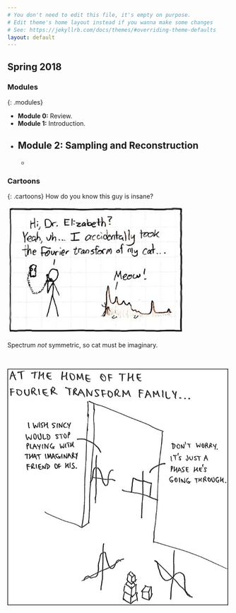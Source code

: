```yaml
---
# You don't need to edit this file, it's empty on purpose.
# Edit theme's home layout instead if you wanna make some changes
# See: https://jekyllrb.com/docs/themes/#overriding-theme-defaults
layout: default
---
```



<h2>Spring 2018</h2>


### Modules
{: .modules}

* __Module 0:__ Review.
* __Module 1:__ Introduction.
* __Module 2:__ Sampling and Reconstruction
  - 
  -
 
  
### Cartoons
{: .cartoons}
How do you know this guy is insane?  

<img src="graphics/cat.jpg" alt="cat cartoon" style="width: 400px;"/>

Spectrum *not* symmetric, so cat must be imaginary.


<br>

 <img src="graphics/FTfamilycartoon.jpg" alt="FT family cartoon" 
 style="width: 500px;"/>
